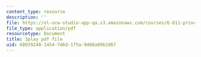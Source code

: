 ```yaml
---
content_type: resource
description: ''
file: https://ol-ocw-studio-app-qa.s3.amazonaws.com/courses/6-811-principles-and-practice-of-assistive-technology-fall-2014/680392401454746d1f5a9d68a89b2d67_x18bMLW4eO4.pdf
file_type: application/pdf
resourcetype: Document
title: 3play pdf file
uid: 68039240-1454-746d-1f5a-9d68a89b2d67
---
```

